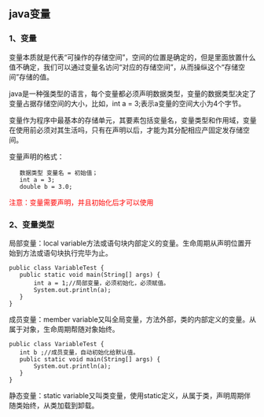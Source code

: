 ## java变量  
### 1、变量  

变量本质就是代表“可操作的存储空间”，空间的位置是确定的，但是里面放置什么值不确定，我们可以通过变量名访问“对应的存储空间”，从而操纵这个“存储空间”存储的值。 

java是一种强类型的语言，每个变量都必须声明数据类型，变量的数据类型决定了变量占据存储空间的大小，比如，int a = 3;表示a变量的空间大小为4个字节。

变量作为程序中最基本的存储单元，其要素包括变量名，变量类型和作用域，变量在使用前必须对其生活吗，只有在声明以后，才能为其分配相应产固定发存储空间。

变量声明的格式：  
``` 
   数据类型 变量名 = 初始值；
   int a = 3;
   double b = 3.0;
```   
<font color="FF0000">注意：变量需要声明，并且初始化后才可以使用</font>  

### 2、变量类型  
 局部变量：local variable方法或语句块内部定义的变量。生命周期从声明位置开始到方法或语句块执行完毕为止。
 ``` 
 public class VariableTest {
    public static void main(String[] args) {
        int a = 1;//局部变量，必须初始化，必须赋值。
        System.out.println(a);
    }
}
```   
 成员变量：member variable又叫全局变量，方法外部，类的内部定义的变量。从属于对象，生命周期帮随对象始终。  
 ``` 
 public class VariableTest {
    int b ;//成员变量，自动初始化给默认值。
    public static void main(String[] args) {
        System.out.println(a);
    }
}
``` 
 静态变量：static variable又叫类变量，使用static定义，从属于类，声明周期伴随类始终，从类加载到卸载。  
 
 
